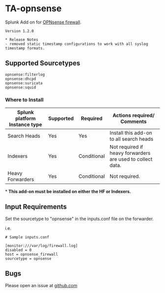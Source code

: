 # TA-opnsense
Splunk Add on for [OPNsense firewall](https://opnsense.org/).

```
Version 1.2.0

* Release Notes
- removed static timestamp configurations to work with all syslog timestamp formats.
```



## Supported Sourcetypes

```
opnsense:filterlog
opnsense:dhcpd
opnsense:suricata
opnsense:squid
```

### Where to Install
Splunk platform Instance type | Supported | Required | Actions required/ Comments
----------------------------- | --------- | -------- | --------------------------
Search Heads | Yes | Yes | Install this add-on to all search heads
Indexers | Yes | Conditional | Not required if heavy forwarders are used to collect data.
Heavy Forwarders | Yes | Conditional | Not required.

\* **This add-on must be installed on either the HF or Indexers.**

## Input Requirements
Set the sourcetype to "opnsense" in the inputs.conf file on the forwarder.

i.e.

```
# Sample inputs.conf

[monitor:///var/log/firewall.log]
disabled = 0
host = opnsense_firewall
sourcetype = opnsense
```

## Bugs
Please open an issue at [github.com](https://github.com/ZachChristensen28/TA-opnsense)
